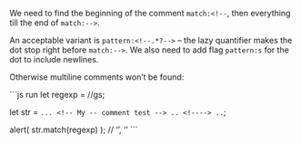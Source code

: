 We need to find the beginning of the comment `match:<!--`, then everything till the end of `match:-->`.

An acceptable variant is `pattern:<!--.*?-->` – the lazy quantifier makes the dot stop right before `match:-->`. We also need to add flag `pattern:s` for the dot to include newlines.

Otherwise multiline comments won’t be found:

\`\`\`js run let regexp = //gs;

let str = `... <!-- My -- comment test --> .. <!----> ..`;

alert( str.match(regexp) ); // ‘’, ‘’ \`\`\`
